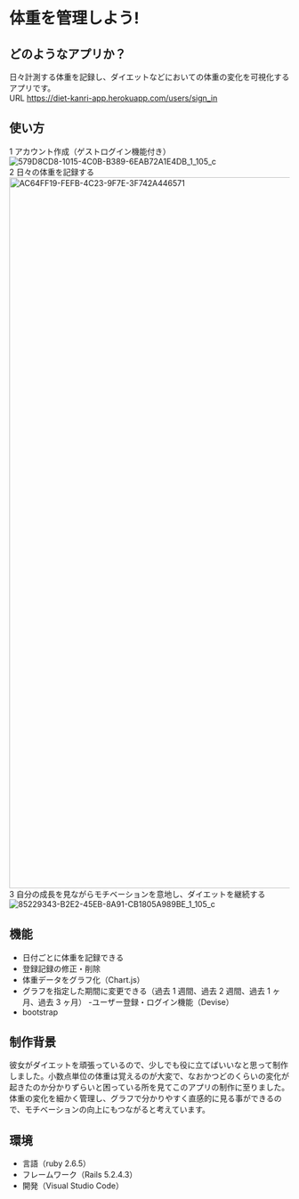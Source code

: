 # 体重を管理しよう!

## どのようなアプリか？

日々計測する体重を記録し、ダイエットなどにおいての体重の変化を可視化するアプリです。  
URL https://diet-kanri-app.herokuapp.com/users/sign_in

## 使い方

1 アカウント作成（ゲストログイン機能付き）  
![579D8CD8-1015-4C0B-B389-6EAB72A1E4DB_1_105_c](https://user-images.githubusercontent.com/64693238/91593000-5cd63900-e99a-11ea-9e86-33267efe9d51.jpeg)  
2 日々の体重を記録する  
<img width="1278" alt="AC64FF19-FEFB-4C23-9F7E-3F742A446571" src="https://user-images.githubusercontent.com/64693238/91593015-65c70a80-e99a-11ea-9364-d5bc317d9a78.png">  
3 自分の成長を見ながらモチベーションを意地し、ダイエットを継続する  
![85229343-B2E2-45EB-8A91-CB1805A989BE_1_105_c](https://user-images.githubusercontent.com/64693238/91593033-6c558200-e99a-11ea-8f9d-76c2200a64c7.jpeg)

## 機能

- 日付ごとに体重を記録できる
- 登録記録の修正・削除
- 体重データをグラフ化（Chart.js）
- グラフを指定した期間に変更できる（過去 1 週間、過去 2 週間、過去 1 ヶ月、過去 3 ヶ月） -ユーザー登録・ログイン機能（Devise）
- bootstrap

## 制作背景

彼女がダイエットを頑張っているので、少しでも役に立てばいいなと思って制作しました。小数点単位の体重は覚えるのが大変で、なおかつどのくらいの変化が起きたのか分かりずらいと困っている所を見てこのアプリの制作に至りました。  
体重の変化を細かく管理し、グラフで分かりやすく直感的に見る事ができるので、モチベーションの向上にもつながると考えています。

## 環境

- 言語（ruby 2.6.5）
- フレームワーク（Rails 5.2.4.3）
- 開発（Visual Studio Code）
